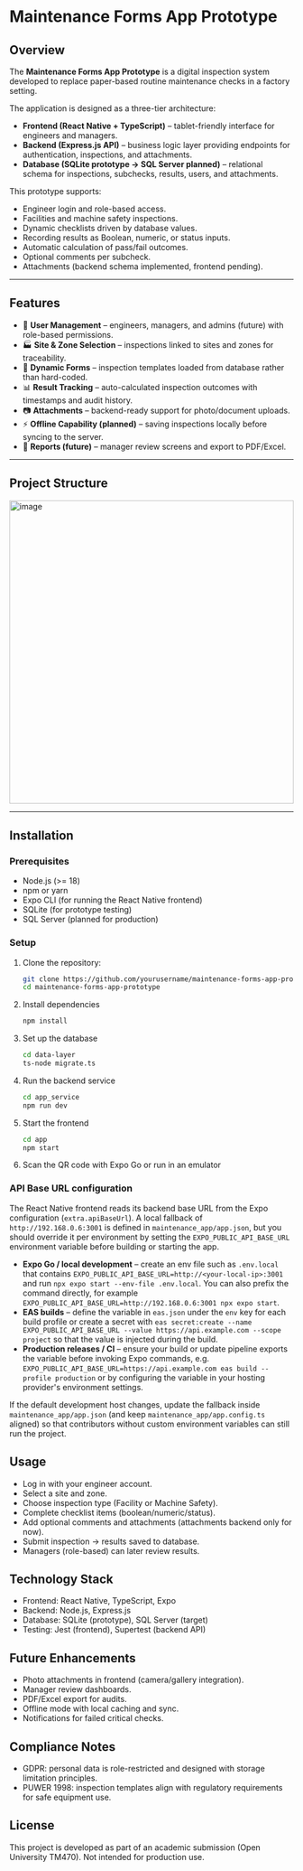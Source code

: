 # Maintenance Forms App Prototype  

## Overview  
The **Maintenance Forms App Prototype** is a digital inspection system developed to replace paper-based routine maintenance checks in a factory setting.  

The application is designed as a three-tier architecture:  

- **Frontend (React Native + TypeScript)** – tablet-friendly interface for engineers and managers.  
- **Backend (Express.js API)** – business logic layer providing endpoints for authentication, inspections, and attachments.  
- **Database (SQLite prototype → SQL Server planned)** – relational schema for inspections, subchecks, results, users, and attachments.  

This prototype supports:  
- Engineer login and role-based access.  
- Facilities and machine safety inspections.  
- Dynamic checklists driven by database values.  
- Recording results as Boolean, numeric, or status inputs.  
- Automatic calculation of pass/fail outcomes.  
- Optional comments per subcheck.  
- Attachments (backend schema implemented, frontend pending).  

---

## Features  
- 🔐 **User Management** – engineers, managers, and admins (future) with role-based permissions.  
- 🏭 **Site & Zone Selection** – inspections linked to sites and zones for traceability.  
- 📝 **Dynamic Forms** – inspection templates loaded from database rather than hard-coded.  
- 📊 **Result Tracking** – auto-calculated inspection outcomes with timestamps and audit history.  
- 📷 **Attachments** – backend-ready support for photo/document uploads.  
- ⚡ **Offline Capability (planned)** – saving inspections locally before syncing to the server.  
- 📑 **Reports (future)** – manager review screens and export to PDF/Excel.  

---

## Project Structure  

<img width="504" height="537" alt="image" src="https://github.com/user-attachments/assets/f47544d5-20ec-4427-905c-cd27b36c14a7" />

---

## Installation  

### Prerequisites  
- Node.js (>= 18)  
- npm or yarn  
- Expo CLI (for running the React Native frontend)  
- SQLite (for prototype testing)  
- SQL Server (planned for production)  

### Setup  

1. Clone the repository:  
   ```bash
   git clone https://github.com/yourusername/maintenance-forms-app-prototype.git
   cd maintenance-forms-app-prototype

2. Install dependencies
   ```bash
   npm install
   
4. Set up the database
   ```bash
   cd data-layer
   ts-node migrate.ts

6. Run the backend service
   ```bash
   cd app_service
   npm run dev

8. Start the frontend
   ```bash
   cd app
   npm start

10. Scan the QR code with Expo Go or run in an emulator

### API Base URL configuration

The React Native frontend reads its backend base URL from the Expo configuration (`extra.apiBaseUrl`). A local fallback of `http://192.168.0.6:3001` is defined in `maintenance_app/app.json`, but you should override it per environment by setting the `EXPO_PUBLIC_API_BASE_URL` environment variable before building or starting the app.

- **Expo Go / local development** – create an env file such as `.env.local` that contains `EXPO_PUBLIC_API_BASE_URL=http://<your-local-ip>:3001` and run `npx expo start --env-file .env.local`. You can also prefix the command directly, for example `EXPO_PUBLIC_API_BASE_URL=http://192.168.0.6:3001 npx expo start`.
- **EAS builds** – define the variable in `eas.json` under the `env` key for each build profile or create a secret with `eas secret:create --name EXPO_PUBLIC_API_BASE_URL --value https://api.example.com --scope project` so that the value is injected during the build.
- **Production releases / CI** – ensure your build or update pipeline exports the variable before invoking Expo commands, e.g. `EXPO_PUBLIC_API_BASE_URL=https://api.example.com eas build --profile production` or by configuring the variable in your hosting provider's environment settings.

If the default development host changes, update the fallback inside `maintenance_app/app.json` (and keep `maintenance_app/app.config.ts` aligned) so that contributors without custom environment variables can still run the project.

## Usage

- Log in with your engineer account.
- Select a site and zone.
- Choose inspection type (Facility or Machine Safety).
- Complete checklist items (boolean/numeric/status).
- Add optional comments and attachments (attachments backend only for now).
- Submit inspection → results saved to database.
- Managers (role-based) can later review results.

## Technology Stack
- Frontend: React Native, TypeScript, Expo
- Backend: Node.js, Express.js
- Database: SQLite (prototype), SQL Server (target)
- Testing: Jest (frontend), Supertest (backend API)

## Future Enhancements

- Photo attachments in frontend (camera/gallery integration).
- Manager review dashboards.
- PDF/Excel export for audits.
- Offline mode with local caching and sync.
- Notifications for failed critical checks.

## Compliance Notes

- GDPR: personal data is role-restricted and designed with storage limitation principles.
- PUWER 1998: inspection templates align with regulatory requirements for safe equipment use.

## License
This project is developed as part of an academic submission (Open University TM470).
Not intended for production use.
    
